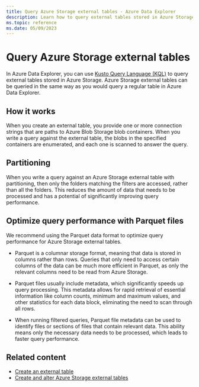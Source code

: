 ```yaml
---
title: Query Azure Storage external tables - Azure Data Explorer
description: Learn how to query external tables stored in Azure Storage.
ms.topic: reference
ms.date: 05/09/2023
---
```


# Query Azure Storage external tables

In Azure Data Explorer, you can use [Kusto Query Language (KQL)](../query/index.md) to query external tables stored in Azure Storage. Azure Storage external tables can be queried in the same way as you would query a regular table in Azure Data Explorer.

## How it works

When you create an external table, you provide one or more connection strings that are paths to Azure Blob Storage blob containers. When you write a query against the external table, the blobs in the specified containers are enumerated, and each one is scanned to answer the query.

## Partitioning

When you write a query against an Azure Storage external table with partitioning, then only the folders matching the filters are accessed, rather than all the folders. This reduces the amount of data that needs to be processed and has a potential of significantly improving query performance.

## Optimize query performance with Parquet files

We recommend using the Parquet data format to optimize query performance for Azure Storage external tables.

* Parquet is a columnar storage format, meaning that data is stored in columns rather than rows. Queries that only need to access certain columns of the data can be much more efficient in Parquet, as only the relevant columns need to be read from Azure Storage.

* Parquet files usually include metadata, which significantly speeds up query processing. This metadata allows for rapid retrieval of essential information like column counts, minimum and maximum values, and other statistics for each data block, eliminating the need to scan through all rows.

* When running filtered queries, Parquet file metadata can be used to identify files or sections of files that contain relevant data. This ability means only the necessary data needs to be processed, which leads to faster query performance.

## Related content

* [Create an external table](external-table.md)
* [Create and alter Azure Storage external tables](kusto/management/external-tables-azure-storage.md)
